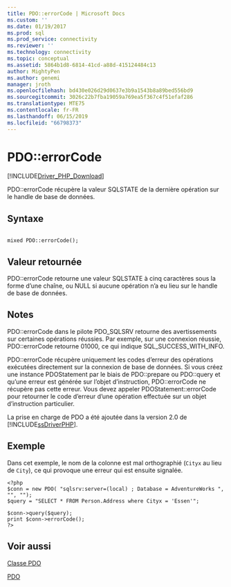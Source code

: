 ```yaml
---
title: PDO::errorCode | Microsoft Docs
ms.custom: ''
ms.date: 01/19/2017
ms.prod: sql
ms.prod_service: connectivity
ms.reviewer: ''
ms.technology: connectivity
ms.topic: conceptual
ms.assetid: 5864b1d8-6814-41cd-a88d-415124484c13
author: MightyPen
ms.author: genemi
manager: jroth
ms.openlocfilehash: bd430e026d29d0637e3b9a1543b8a89bed556bd9
ms.sourcegitcommit: 3026c22b7fba19059a769ea5f367c4f51efaf286
ms.translationtype: MTE75
ms.contentlocale: fr-FR
ms.lasthandoff: 06/15/2019
ms.locfileid: "66798373"
---
```

# <a name="pdoerrorcode"></a>PDO::errorCode
[!INCLUDE[Driver_PHP_Download](../../includes/driver_php_download.md)]

PDO::errorCode récupère la valeur SQLSTATE de la dernière opération sur le handle de base de données.  
  
## <a name="syntax"></a>Syntaxe  
  
```  
  
mixed PDO::errorCode();  
```  
  
## <a name="return-value"></a>Valeur retournée  
PDO::errorCode retourne une valeur SQLSTATE à cinq caractères sous la forme d’une chaîne, ou NULL si aucune opération n’a eu lieu sur le handle de base de données.  
  
## <a name="remarks"></a>Notes  
PDO::errorCode dans le pilote PDO_SQLSRV retourne des avertissements sur certaines opérations réussies. Par exemple, sur une connexion réussie, PDO::errorCode retourne 01000, ce qui indique SQL_SUCCESS_WITH_INFO.  
  
PDO::errorCode récupère uniquement les codes d’erreur des opérations exécutées directement sur la connexion de base de données. Si vous créez une instance PDOStatement par le biais de PDO::prepare ou PDO::query et qu’une erreur est générée sur l’objet d’instruction, PDO::errorCode ne récupère pas cette erreur. Vous devez appeler PDOStatement::errorCode pour retourner le code d’erreur d’une opération effectuée sur un objet d’instruction particulier.  
  
La prise en charge de PDO a été ajoutée dans la version 2.0 de [!INCLUDE[ssDriverPHP](../../includes/ssdriverphp_md.md)].  
  
## <a name="example"></a>Exemple  
Dans cet exemple, le nom de la colonne est mal orthographié (`Cityx` au lieu de `City`), ce qui provoque une erreur qui est ensuite signalée.  
  
```  
<?php  
$conn = new PDO( "sqlsrv:server=(local) ; Database = AdventureWorks ", "", "");  
$query = "SELECT * FROM Person.Address where Cityx = 'Essen'";  
  
$conn->query($query);  
print $conn->errorCode();  
?>  
```  
  
## <a name="see-also"></a>Voir aussi  
[Classe PDO](../../connect/php/pdo-class.md)

[PDO](https://php.net/manual/book.pdo.php)  
  
